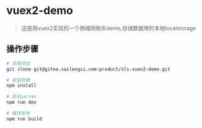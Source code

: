 # vuex2-demo

> 这是用vuex2实现的一个商城购物车demo,存储数据用的本地localstorage

## 操作步骤

``` bash
# 克隆项目
git clone git@gitea.sailengsi.com:product/sls-vuex2-demo.git

# 安装依赖
npm install

# 启动server
npm run dev

# 编译发布
npm run build
```
